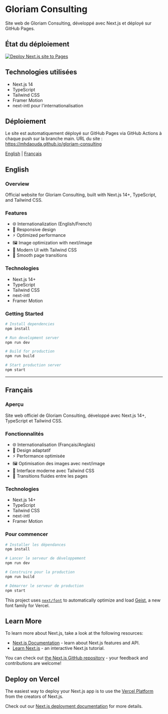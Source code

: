 # Gloriam Consulting

Site web de Gloriam Consulting, développé avec Next.js et déployé sur GitHub Pages.

## État du déploiement
[![Deploy Next.js site to Pages](https://github.com/mhdaouda/gloriam-consulting/actions/workflows/nextjs.yml/badge.svg)](https://github.com/mhdaouda/gloriam-consulting/actions/workflows/nextjs.yml)

## Technologies utilisées

- Next.js 14
- TypeScript
- Tailwind CSS
- Framer Motion
- next-intl pour l'internationalisation

## Déploiement

Le site est automatiquement déployé sur GitHub Pages via GitHub Actions à chaque push sur la branche main.
URL du site : https://mhdaouda.github.io/gloriam-consulting

[English](#english) | [Français](#français)

## English

### Overview
Official website for Gloriam Consulting, built with Next.js 14+, TypeScript, and Tailwind CSS.

### Features
- 🌐 Internationalization (English/French)
- 📱 Responsive design
- ⚡ Optimized performance
- 🖼️ Image optimization with next/image
- 🎨 Modern UI with Tailwind CSS
- 🔄 Smooth page transitions

### Technologies
- Next.js 14+
- TypeScript
- Tailwind CSS
- next-intl
- Framer Motion

### Getting Started
```bash
# Install dependencies
npm install

# Run development server
npm run dev

# Build for production
npm run build

# Start production server
npm start
```

---

## Français

### Aperçu
Site web officiel de Gloriam Consulting, développé avec Next.js 14+, TypeScript et Tailwind CSS.

### Fonctionnalités
- 🌐 Internationalisation (Français/Anglais)
- 📱 Design adaptatif
- ⚡ Performance optimisée
- 🖼️ Optimisation des images avec next/image
- 🎨 Interface moderne avec Tailwind CSS
- 🔄 Transitions fluides entre les pages

### Technologies
- Next.js 14+
- TypeScript
- Tailwind CSS
- next-intl
- Framer Motion

### Pour commencer
```bash
# Installer les dépendances
npm install

# Lancer le serveur de développement
npm run dev

# Construire pour la production
npm run build

# Démarrer le serveur de production
npm start
```

This project uses [`next/font`](https://nextjs.org/docs/app/building-your-application/optimizing/fonts) to automatically optimize and load [Geist](https://vercel.com/font), a new font family for Vercel.

## Learn More

To learn more about Next.js, take a look at the following resources:

- [Next.js Documentation](https://nextjs.org/docs) - learn about Next.js features and API.
- [Learn Next.js](https://nextjs.org/learn) - an interactive Next.js tutorial.

You can check out [the Next.js GitHub repository](https://github.com/vercel/next.js) - your feedback and contributions are welcome!

## Deploy on Vercel

The easiest way to deploy your Next.js app is to use the [Vercel Platform](https://vercel.com/new?utm_medium=default-template&filter=next.js&utm_source=create-next-app&utm_campaign=create-next-app-readme) from the creators of Next.js.

Check out our [Next.js deployment documentation](https://nextjs.org/docs/app/building-your-application/deploying) for more details.
